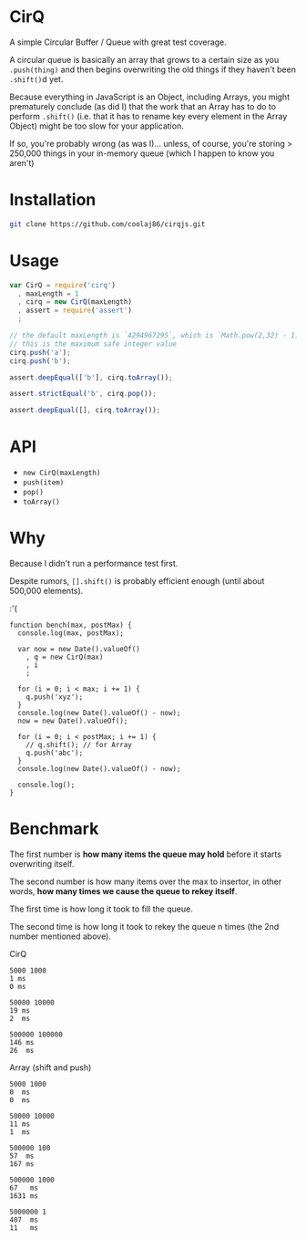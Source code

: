 CirQ
====

A simple Circular Buffer / Queue with great test coverage.

A circular queue is basically an array that grows to a certain
size as you `.push(thing)` and then begins overwriting the
old things if they haven't been `.shift()`d yet.

Because everything in JavaScript is an Object, including Arrays,
you might prematurely conclude (as did I) that the work that
an Array has to do to perform `.shift()`
(i.e. that it has to rename key every element in the Array Object)
might be too slow for your application.

If so, you're probably wrong (as was I)...
unless, of course, you're storing > 250,000 things in your in-memory queue
(which I happen to know you aren't)

Installation
===

```bash
git clone https://github.com/coolaj86/cirqjs.git
```

Usage
===

```javascript
var CirQ = require('cirq')
  , maxLength = 1
  , cirq = new CirQ(maxLength)
  , assert = require('assert')
  ;

// the default maxLength is `4294967295`, which is `Math.pow(2,32) - 1);`
// this is the maximum safe integer value
cirq.push('a');
cirq.push('b');

assert.deepEqual(['b'], cirq.toArray());

assert.strictEqual('b', cirq.pop());

assert.deepEqual([], cirq.toArray());
```

API
===

  * `new CirQ(maxLength)`
  * `push(item)`
  * `pop()`
  * `toArray()`

Why
===

Because I didn't run a performance test first.

Despite rumors, `[].shift()` is probably efficient enough (until about 500,000 elements).

:'(

    function bench(max, postMax) {
      console.log(max, postMax);

      var now = new Date().valueOf()
        , q = new CirQ(max)
        , i
        ;

      for (i = 0; i < max; i += 1) {
        q.push('xyz');
      }
      console.log(new Date().valueOf() - now);
      now = new Date().valueOf();

      for (i = 0; i < postMax; i += 1) {
        // q.shift(); // for Array
        q.push('abc');
      }
      console.log(new Date().valueOf() - now);

      console.log();
    }

Benchmark
===

The first number is **how many items the queue may hold**
before it starts overwriting itself.

The second number is how many items over the max to insertor,
in other words, **how many times we cause the queue to rekey itself**.

The first time is how long it took to fill the queue.

The second time is how long it took to rekey the queue n times
(the 2nd number mentioned above).

CirQ

    5000 1000
    1 ms
    0 ms

    50000 10000
    19 ms
    2  ms

    500000 100000
    146 ms
    26  ms


Array (shift and push)

    5000 1000
    0  ms
    0  ms

    50000 10000
    11 ms
    1  ms

    500000 100
    57  ms
    167 ms

    500000 1000
    67   ms
    1631 ms

    5000000 1
    407  ms
    11   ms
